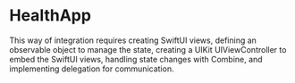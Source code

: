 # HealthApp
This way of integration requires creating SwiftUI views, defining an observable object to manage the state, creating a UIKit UIViewController to embed the SwiftUI views, handling state changes with Combine, and implementing delegation for communication.
